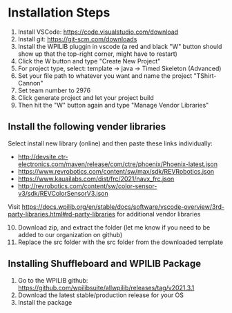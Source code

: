# **Installation Steps**
1. Install VSCode: https://code.visualstudio.com/download
2. Install git: https://git-scm.com/downloads
3. Install the WPILIB pluggin in vscode (a red and black "W" button should show up that the top-right corner, might have to restart)
4. Click the W button and type "Create New Project"
5. For project type, select: template -> java -> Timed Skeleton (Advanced)
6. Set your file path to whatever you want and name the project "TShirt-Cannon"
7. Set team number to 2976
8. Click generate project and let your project build
9. Then hit the "W" button again and type "Manage Vendor Libraries"
## **Install the following vender libraries**
Select install new library (online) and then paste these links individually:
- http://devsite.ctr-electronics.com/maven/release/com/ctre/phoenix/Phoenix-latest.json
- https://www.revrobotics.com/content/sw/max/sdk/REVRobotics.json
- https://www.kauailabs.com/dist/frc/2021/navx_frc.json
- http://revrobotics.com/content/sw/color-sensor-v3/sdk/REVColorSensorV3.json
    
Visit https://docs.wpilib.org/en/stable/docs/software/vscode-overview/3rd-party-libraries.html#rd-party-libraries
for additional vendor libraries

10. Download zip, and extract the folder (let me know if you need to be added to our organization on github)
11. Replace the src folder with the src folder from the downloaded template
## **Installing Shuffleboard and WPILIB Package**
1. Go to the WPILIB github: https://github.com/wpilibsuite/allwpilib/releases/tag/v2021.3.1
2. Download the latest stable/production release for your OS
3. Install the package
